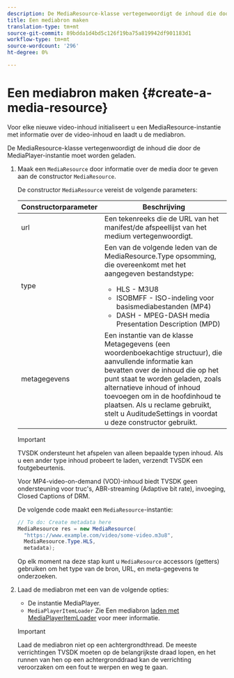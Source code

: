 ```yaml
---
description: De MediaResource-klasse vertegenwoordigt de inhoud die door de MediaPlayer-instantie moet worden geladen.
title: Een mediabron maken
translation-type: tm+mt
source-git-commit: 89bdda1d4bd5c126f19ba75a819942df901183d1
workflow-type: tm+mt
source-wordcount: '296'
ht-degree: 0%

---
```



# Een mediabron maken {#create-a-media-resource}

Voor elke nieuwe video-inhoud initialiseert u een MediaResource-instantie met informatie over de video-inhoud en laadt u de mediabron.

De MediaResource-klasse vertegenwoordigt de inhoud die door de MediaPlayer-instantie moet worden geladen.

1. Maak een `MediaResource` door informatie over de media door te geven aan de constructor `MediaResource`.

   De constructor `MediaResource` vereist de volgende parameters:

   <table id="table_22886D6770FB45E99D35D0B90E6CC302">
      <thead>
      <tr>
      <th colname="col1" class="entry"> Constructorparameter </th>
      <th colname="col2" class="entry"> Beschrijving </th>
      </tr>
      </thead>
      <tbody>
      <tr>
      <td colname="col1"> <span class="codeph"> url  </span> </td>
      <td colname="col2"> Een tekenreeks die de URL van het manifest/de afspeellijst van het medium vertegenwoordigt. </td>
      </tr>
      <tr>
      <td colname="col1"> <span class="codeph"> type  </span> </td>
      <td colname="col2"> Een van de volgende leden van de <span class="codeph"> MediaResource.Type </span> opsomming, die overeenkomt met het aangegeven bestandstype:
      <ul id="ul_C286ED3C31364B858A1C9AF3356E9282">
      <li id="li_25B24EF76D8849DE8764539F25E435FA"> <span class="codeph"> HLS  </span> - M3U8 </li>
      <li id="li_1344A41B434D49229E392F1AAF9ECA81"> <span class="codeph"> ISOBMFF  </span> - ISO-indeling voor basismediabestanden (MP4) </li>
      <li id="li_92392073B7334916B06B16570C51AC91"> <span class="codeph"> DASH  </span> - MPEG-DASH media Presentation Description (MPD) </li>
      </ul> </td>
      </tr>
      <tr>
      <td colname="col1"> <span class="codeph"> metagegevens  </span> </td>
      <td colname="col2"> Een instantie van de klasse <span class="codeph"> Metagegevens </span> (een woordenboekachtige structuur), die aanvullende informatie kan bevatten over de inhoud die op het punt staat te worden geladen, zoals alternatieve inhoud of inhoud toevoegen om in de hoofdinhoud te plaatsen. Als u reclame gebruikt, stelt u <span class="codeph"> AuditudeSettings </span> in voordat u deze constructor gebruikt. </td>
      </tr>
      </tbody>
   </table>

   >[!IMPORTANT]
   >
   >TVSDK ondersteunt het afspelen van alleen bepaalde typen inhoud. Als u een ander type inhoud probeert te laden, verzendt TVSDK een foutgebeurtenis.
   >
   >Voor MP4-video-on-demand (VOD)-inhoud biedt TVSDK geen ondersteuning voor truc&#39;s, ABR-streaming (Adaptive bit rate), invoeging, Closed Captions of DRM.

   De volgende code maakt een `MediaResource`-instantie:

   ```java
   // To do: Create metadata here
   MediaResource res = new MediaResource(
     "https://www.example.com/video/some-video.m3u8",
     MediaResource.Type.HLS,
     metadata);
   ```

   Op elk moment na deze stap kunt u `MediaResource` accessors (getters) gebruiken om het type van de bron, URL, en meta-gegevens te onderzoeken.

1. Laad de mediabron met een van de volgende opties:

   * De instantie MediaPlayer.
   * `MediaPlayerItemLoader` Zie Een mediabron  [laden met MediaPlayerItemLoader](../../../tvsdk-2.7-for-android/content-playback-options/mediaplayer-initialize-for-video/t-psdk-android-2.7-media-resource-load-using-mediaplayeritemloader.md) voor meer informatie.

   >[!IMPORTANT]
   >
   >Laad de mediabron niet op een achtergrondthread. De meeste verrichtingen TVSDK moeten op de belangrijkste draad lopen, en het runnen van hen op een achtergronddraad kan de verrichting veroorzaken om een fout te werpen en weg te gaan.

